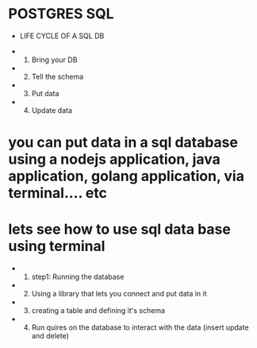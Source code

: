 # POSTGRES SQL
* LIFE CYCLE OF A SQL DB
- 1. Bring your DB
- 2. Tell the schema
- 3. Put data 
- 4. Update data

# you can put data in a sql database using a nodejs application, java application, golang application, via terminal.... etc

# lets see how to use sql data base using terminal 
- 1. step1: Running the database
- 2. Using a library that lets you connect and put data in it 
- 3. creating a table and defining it's schema
- 4. Run quires on the database to interact with the data (insert update  and delete)


